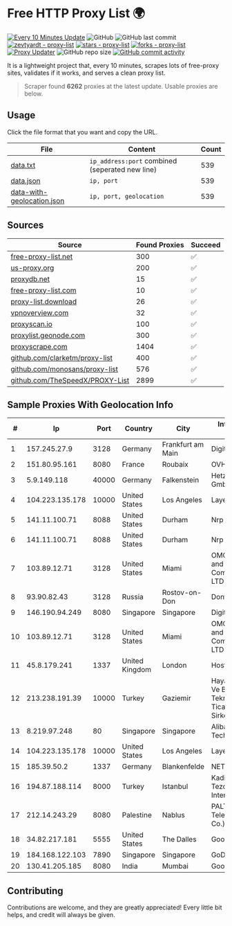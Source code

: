 
# Free HTTP Proxy List 🌍

[![Every 10 Minutes Update](https://github.com/mertguvencli/http-proxy-list/actions/workflows/main.yml/badge.svg?branch=main)](https://github.com/mertguvencli/http-proxy-list/actions/workflows/main.yml)
![GitHub](https://img.shields.io/github/license/mertguvencli/http-proxy-list)
![GitHub last commit](https://img.shields.io/github/last-commit/mertguvencli/http-proxy-list)
[![zevtyardt - proxy-list](https://img.shields.io/static/v1?label=zevtyardt&message=proxy-list&color=blue&logo=github)](https://github.com/zevtyardt/proxy-list "Go to GitHub repo")
[![stars - proxy-list](https://img.shields.io/github/stars/zevtyardt/proxy-list?style=social)](https://github.com/zevtyardt/proxy-list)
[![forks - proxy-list](https://img.shields.io/github/forks/zevtyardt/proxy-list?style=social)](https://github.com/zevtyardt/proxy-list)
[![Proxy Updater](https://github.com/zevtyardt/proxy-list/workflows/Proxy%20Updater/badge.svg)](https://github.com/zevtyardt/proxy-list/actions?query=workflow:"Proxy+Updater")
![GitHub repo size](https://img.shields.io/github/repo-size/zevtyardt/proxy-list)
[![GitHub commit activity](https://img.shields.io/github/commit-activity/m/zevtyardt/proxy-list?logo=commits)](https://github.com/zevtyardt/proxy-list/commits/main)

It is a lightweight project that, every 10 minutes, scrapes lots of free-proxy sites, validates if it works, and serves a clean proxy list.

> Scraper found **6262** proxies at the latest update. Usable proxies are below.

## Usage

Click the file format that you want and copy the URL.

|File|Content|Count|
|----|-------|-----|
|[data.txt](https://raw.githubusercontent.com/mertguvencli/http-proxy-list/main/proxy-list/data.txt)|`ip_address:port` combined (seperated new line)|539|
|[data.json](https://raw.githubusercontent.com/mertguvencli/http-proxy-list/main/proxy-list/data.json)|`ip, port`|539|
|[data-with-geolocation.json](https://raw.githubusercontent.com/mertguvencli/http-proxy-list/main/proxy-list/data-with-geolocation.json)|`ip, port, geolocation`|539|

## Sources

|Source|Found Proxies|Succeed|
|------|-------------|-------|
|[free-proxy-list.net](https://free-proxy-list.net)|300|✅|
|[us-proxy.org](https://www.us-proxy.org)|200|✅|
|[proxydb.net](http://proxydb.net)|15|✅|
|[free-proxy-list.com](https://free-proxy-list.com/?page=&port=&type%5B%5D=http&type%5B%5D=https&up_time=0&search=Search)|10|✅|
|[proxy-list.download](https://www.proxy-list.download/HTTP)|26|✅|
|[vpnoverview.com](https://vpnoverview.com/privacy/anonymous-browsing/free-proxy-servers)|32|✅|
|[proxyscan.io](https://www.proxyscan.io)|100|✅|
|[proxylist.geonode.com](https://proxylist.geonode.com/api/proxy-list?limit=300&page=1&sort_by=lastChecked&sort_type=desc&protocols=http,https)|300|✅|
|[proxyscrape.com](https://api.proxyscrape.com/v2/?request=displayproxies&protocol=http&timeout=10000&country=all&ssl=all&anonymity=all)|1404|✅|
|[github.com/clarketm/proxy-list](https://raw.githubusercontent.com/clarketm/proxy-list/master/proxy-list-raw.txt)|400|✅|
|[github.com/monosans/proxy-list](https://raw.githubusercontent.com/monosans/proxy-list/main/proxies/http.txt)|576|✅|
|[github.com/TheSpeedX/PROXY-List](https://raw.githubusercontent.com/TheSpeedX/PROXY-List/master/http.txt)|2899|✅|


## Sample Proxies With Geolocation Info

|#|Ip|Port|Country|City|Internet Service Provider|
|-|--|----|-------|----|-------------------------|
|1|157.245.27.9|3128|Germany|Frankfurt am Main|DigitalOcean, LLC|
|2|151.80.95.161|8080|France|Roubaix|OVH SAS|
|3|5.9.149.118|40000|Germany|Falkenstein|Hetzner Online GmbH|
|4|104.223.135.178|10000|United States|Los Angeles|LayerHost|
|5|141.11.100.71|8088|United States|Durham|Nrp Network LLC|
|6|141.11.100.71|8088|United States|Durham|Nrp Network LLC|
|7|103.89.12.71|3128|United States|Miami|OMC Computers and Communications LTD|
|8|93.90.82.43|3128|Russia|Rostov-on-Don|Dontechsvyaz LLC|
|9|146.190.94.249|8080|Singapore|Singapore|DigitalOcean, LLC|
|10|103.89.12.71|3128|United States|Miami|OMC Computers and Communications LTD|
|11|45.8.179.241|1337|United Kingdom|London|Hostland LLC|
|12|213.238.191.39|10000|Turkey|Gaziemir|Hayal Host Internet Ve Bilisim Teknolojileri Sanayi Ticaret Limited Sirketi|
|13|8.219.97.248|80|Singapore|Singapore|Alibaba (US) Technology Co., Ltd.|
|14|104.223.135.178|10000|United States|Los Angeles|LayerHost|
|15|185.39.50.2|1337|Germany|Blankenfelde|NETZNUTZ|
|16|194.87.188.114|8000|Turkey|Istanbul|Kadir Huseyin Tezcan Nosspeed Internet Teknolojileri|
|17|212.14.243.29|8080|Palestine|Nablus|PALTEL (Palestine Telecommunications Co.).|
|18|34.82.217.181|5555|United States|The Dalles|Google LLC|
|19|184.168.122.103|7890|Singapore|Singapore|GoDaddy.com, LLC|
|20|130.41.205.185|8080|India|Mumbai|Google LLC|



## Contributing

Contributions are welcome, and they are greatly appreciated! Every
little bit helps, and credit will always be given.

